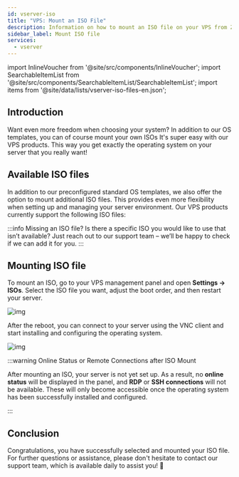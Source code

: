 ```yaml
---
id: vserver-iso
title: "VPS: Mount an ISO File"
description: Information on how to mount an ISO file on your VPS from ZAP-Hosting - ZAP-Hosting.com documentation
sidebar_label: Mount ISO file
services:
  - vserver
---
```




import InlineVoucher from '@site/src/components/InlineVoucher';
import SearchableItemList from '@site/src/components/SearchableItemList/SearchableItemList';
import items from '@site/data/lists/vserver-iso-files-en.json';

## Introduction
Want even more freedom when choosing your system? In addition to our OS templates, you can of course mount your own ISOs It's super easy with our VPS products. This way you get exactly the operating system on your server that you really want!

<InlineVoucher />



## Available ISO files

In addition to our preconfigured standard OS templates, we also offer the option to mount additional ISO files. This provides even more flexibility when setting up and managing your server environment. Our VPS products currently support the following ISO files: 

<SearchableItemList items={items} />

:::info Missing an ISO file?
Is there a specific ISO you would like to use that isn’t available? Just reach out to our support team – we’ll be happy to check if we can add it for you.
:::





## Mounting ISO file
To mount an ISO, go to your VPS management panel and open **Settings → ISOs**. Select the ISO file you want, adjust the boot order, and then restart your server. 

![img](https://screensaver01.zap-hosting.com/index.php/s/tszMKbqDSa3AaLy/download)

After the reboot, you can connect to your server using the VNC client and start installing and configuring the operating system.

![img](https://screensaver01.zap-hosting.com/index.php/s/q6WoDMq8pxn72oG/download)

:::warning Online Status or Remote Connections after ISO Mount

After mounting an ISO, your server is not yet set up. As a result, no **online status** will be displayed in the panel, and **RDP** or **SSH connections** will not be available. These will only become accessible once the operating system has been successfully installed and configured.

:::




## Conclusion
Congratulations, you have successfully selected and mounted your ISO file. For further questions or assistance, please don't hesitate to contact our support team, which is available daily to assist you! 🙂



<InlineVoucher />
